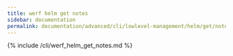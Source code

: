 ```yaml
---
title: werf helm get notes
sidebar: documentation
permalink: documentation/advanced/cli/lowlevel-management/helm/get/notes.html
---
```


{% include /cli/werf_helm_get_notes.md %}
